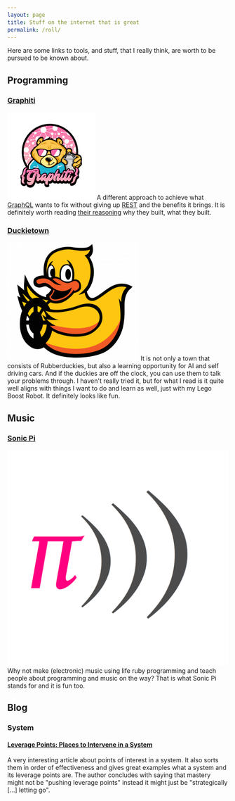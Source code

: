```yaml
---
layout: page
title: Stuff on the internet that is great
permalink: /roll/
---
```


Here are some links to tools, and stuff, that I really think, are worth to be pursued to be known about.

## Programming

### [Graphiti][graphiti]

![Graphiti Logo](/images/roll/graphiti.png#thumbnail)
A different approach to achieve what [GraphQL](https://graphql.org/) wants to fix without giving up [REST](https://restfulapi.net/) and the benefits it brings. It is definitely worth reading [their reasoning][graphiti] why they built, what they built.

[graphiti]: https://www.graphiti.dev/guides/why

### [Duckietown](https://www.duckietown.org)

![Duckietown Logo](/images/roll/duckietown.png#thumbnail)
It is not only a town that consists of Rubberduckies, but also a learning opportunity for AI and self driving cars. And if the duckies are off the clock, you can use them to talk your problems through. I haven't really tried it, but for what I read is it quite well aligns with things I want to do and learn as well, just with my Lego Boost Robot. It definitely looks like fun.

## Music

### [Sonic Pi](https://sonic-pi.net/)

![Sonic Pi Logo](/images/roll/sonicpi.png#thumbnail)
Why not make (electronic) music using life ruby programming and teach people about programming and music on the way? That is what Sonic Pi stands for and it is fun too.

## Blog

### System

#### [Leverage Points: Places to Intervene in a System](http://donellameadows.org/archives/leverage-points-places-to-intervene-in-a-system/)

A very interesting article about points of interest in a system. It also sorts them in order of effectiveness and gives great examples what a system and its leverage points are. The author concludes with saying that mastery might not be "pushing leverage points" instead it might just be "strategically [...] letting go".
